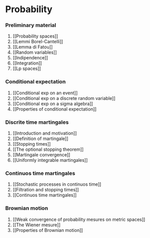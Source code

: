 # Probability

### Preliminary material
1. [[Probability spaces]]
3. [[Lemmi Borel-Cantelli]]
4. [[Lemma di Fatou]]
5. [[Random variables]]
6. [[Indipendence]]
7. [[Integration]]
8. [[Lp spaces]]

### Conditional expectation
1. [[Conditional exp on an event]]
2. [[Conditional exp on a discrete random variable]]
3. [[Conditional exp on a sigma algebra]]
4. [[Properties of conditional expectation]]

### Discrite time martingales
1. [[Introduction and motivation]]
2. [[Definition of martingale]]
3. [[Stopping times]]
4. [[The optional stopping theorem]]
5. [[Martingale convergence]]
6. [[Uniformly integrable martingales]]

### Continuos time martingales
1. [[Stochastic processes in continuos time]]
2. [[Filtration and stopping times]]
3. [[Continuos time martingales]]

### Brownian motion
1. [[Weak convergence of probability mesures on metric spaces]]
2. [[The Wiener mesure]]
3. [[Properties of Brownian motion]]
